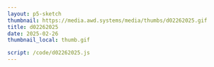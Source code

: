 ```yaml
---
layout: p5-sketch
thumbnail: https://media.awd.systems/media/thumbs/d02262025.gif
title: d02262025
date: 2025-02-26
thumbnail_local: thumb.gif

script: /code/d02262025.js
---
```

